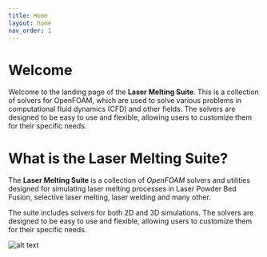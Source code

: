 ```yaml
---
title: Home
layout: home
nav_order: 1
---
```



# Welcome

Welcome to the landing page of the **Laser Melting Suite**. This is a collection of solvers for OpenFOAM, which are used to solve various problems in computational fluid dynamics (CFD) and other fields. The solvers are designed to be easy to use and flexible, allowing users to customize them for their specific needs.


# What is the Laser Melting Suite?

The **Laser Melting Suite** is a collection of *OpenFOAM* solvers and utilities designed for simulating laser melting processes in Laser Powder Bed Fusion, selective laser melting, laser welding and many other.

The suite includes solvers for both 2D and 3D simulations. The solvers are designed to be easy to use and flexible, allowing users to customize them for their specific needs.



![alt text](flow10.svg)